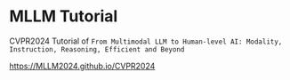 # MLLM Tutorial

CVPR2024 Tutorial of `From Multimodal LLM to Human-level AI:
Modality, Instruction, Reasoning, Efficient and Beyond` 


https://MLLM2024.github.io/CVPR2024
